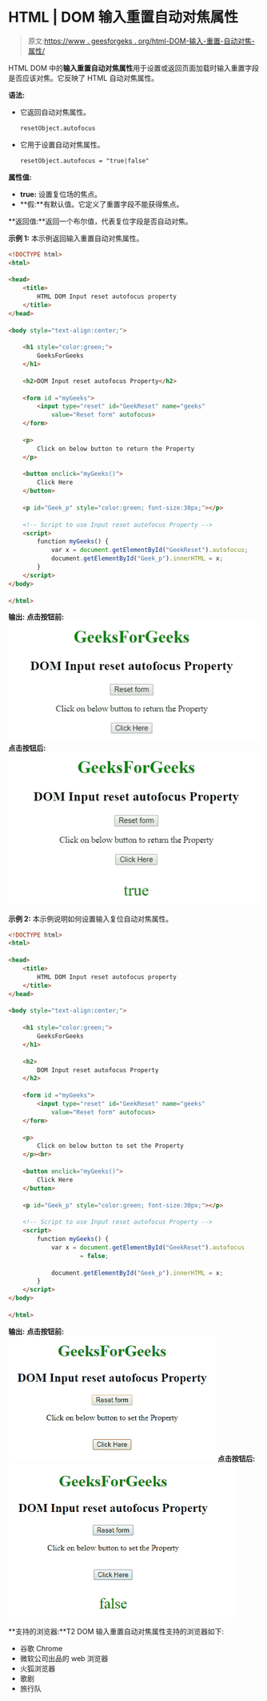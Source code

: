 # HTML | DOM 输入重置自动对焦属性

> 原文:[https://www . geesforgeks . org/html-DOM-输入-重置-自动对焦-属性/](https://www.geeksforgeeks.org/html-dom-input-reset-autofocus-property/)

HTML DOM 中的**输入重置自动对焦属性**用于设置或返回页面加载时输入重置字段是否应该对焦。它反映了 HTML 自动对焦属性。

**语法:**

*   它返回自动对焦属性。

    ```html
    resetObject.autofocus
    ```

*   它用于设置自动对焦属性。

    ```html
    resetObject.autofocus = "true|false"
    ```

**属性值:**

*   **true:** 设置复位场的焦点。
*   **假:**有默认值。它定义了重置字段不能获得焦点。

**返回值:**返回一个布尔值，代表复位字段是否自动对焦。

**示例 1:** 本示例返回输入重置自动对焦属性。

```html
<!DOCTYPE html> 
<html> 

<head> 
    <title> 
        HTML DOM Input reset autofocus property 
    </title> 
</head> 

<body style="text-align:center;"> 

    <h1 style="color:green;"> 
        GeeksForGeeks 
    </h1> 

    <h2>DOM Input reset autofocus Property</h2> 

    <form id ="myGeeks">
        <input type="reset" id="GeekReset" name="geeks"
            value="Reset form" autofocus>
    </form>

    <p>
        Click on below button to return the Property
    </p>     

    <button onclick="myGeeks()"> 
        Click Here 
    </button> 

    <p id="Geek_p" style="color:green; font-size:30px;"></p>

    <!-- Script to use Input reset autofocus Property -->
    <script> 
        function myGeeks() { 
            var x = document.getElementById("GeekReset").autofocus;
            document.getElementById("Geek_p").innerHTML = x; 
        } 
    </script> 
</body> 

</html>                    
```

**输出:**
**点击按钮前:**
![](img/a72d890fd7640f08f04a6b0f7f3724a7.png)
**点击按钮后:**
![](img/ead63d38c1b06589fc976dc93850bc96.png)

**示例 2:** 本示例说明如何设置输入复位自动对焦属性。

```html
<!DOCTYPE html> 
<html> 

<head> 
    <title> 
        HTML DOM Input reset autofocus property 
    </title> 
</head> 

<body style="text-align:center;"> 

    <h1 style="color:green;"> 
        GeeksForGeeks 
    </h1> 

    <h2>
        DOM Input reset autofocus Property
    </h2> 

    <form id ="myGeeks">
        <input type="reset" id="GeekReset" name="geeks"
            value="Reset form" autofocus>
    </form>

    <p>
        Click on below button to set the Property
    </p><br>

    <button onclick="myGeeks()"> 
        Click Here 
    </button> 

    <p id="Geek_p" style="color:green; font-size:30px;"></p>

    <!-- Script to use Input reset autofocus Property -->
    <script> 
        function myGeeks() { 
            var x = document.getElementById("GeekReset").autofocus
                    = false;

            document.getElementById("Geek_p").innerHTML = x; 
        } 
    </script> 
</body> 

</html>                    
```

**输出:**
**点击按钮前:**
![](img/1f06b2fd34294238c6a2877296f41bff.png)
**点击按钮后:**
![](img/a90e110d595558458be73d0aef5e2d75.png)

**支持的浏览器:**T2 DOM 输入重置自动对焦属性支持的浏览器如下:

*   谷歌 Chrome
*   微软公司出品的 web 浏览器
*   火狐浏览器
*   歌剧
*   旅行队